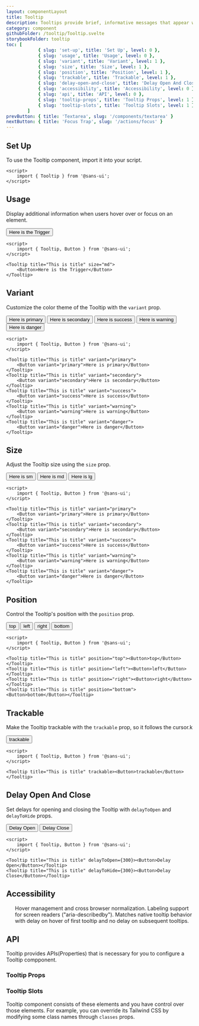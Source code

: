 ```yaml
---
layout: componentLayout
title: Tooltip
description: Tooltips provide brief, informative messages that appear when a user interacts with an element.
category: component
githubFolder: /tooltip/Tooltip.svelte
storybookFolder: tooltip
toc: [
			{ slug: 'set-up', title: 'Set Up', level: 0 },
			{ slug: 'usage', title: 'Usage', level: 0 },
			{ slug: 'variant', title: 'Variant', level: 1 },
			{ slug: 'size', title: 'Size', level: 1 },
			{ slug: 'position', title: 'Position', level: 1 },
			{ slug: 'trackable', title: 'Trackable', level: 1 },
			{ slug: 'delay-open-and-close', title: 'Delay Open And Close', level: 1 },
			{ slug: 'accessibility', title: 'Accessibility', level: 0 },
			{ slug: 'api', title: 'API', level: 0 },
			{ slug: 'tooltip-props', title: 'Tooltip Props', level: 1 },
			{ slug: 'tooltip-slots', title: 'Tooltip Slots', level: 1 },
		]
prevButton: { title: 'Textarea', slug: '/components/textarea' }
nextButton: { title: 'Focus Trap', slug: '/actions/focus' }
---
```


<script>
	import { Tooltip, Button } from '$lib';
	import { PropertyTable, SlotTable, CodeBlockWrapper, AccessibilityListItem }from "../../../mdsvex/components/index.ts"
	import * as Component from "../../../mdsvex/+layout.svelte"
	import { tooltipProps, tooltipSlots } from "./tooltip-props.ts"

</script>

## Set Up

To use the Tooltip component, import it into your script.

<CodeBlockWrapper>

```svelte
<script>
	import { Tooltip } from '@sans-ui';
</script>
```

</CodeBlockWrapper>

## Usage

Display additional information when users hover over or focus on an element.

<Tooltip title="This is title" size="md"><Button >Here is the Trigger</Button></Tooltip>

<CodeBlockWrapper>

```svelte
<script>
	import { Tooltip, Button } from '@sans-ui';
</script>

<Tooltip title="This is title" size="md">
	<Button>Here is the Trigger</Button>
</Tooltip>
```

</CodeBlockWrapper>

## Variant

Customize the color theme of the Tooltip with the `variant` prop.

<div class="inline-flex flex-col items-start gap-4">
	<Tooltip title="This is title" variant="primary"><Button variant="primary" >Here is primary</Button></Tooltip>
	<Tooltip title="This is title" variant="secondary"><Button  variant="secondary">Here is secondary</Button></Tooltip>
	<Tooltip title="This is title" variant="success"><Button variant="success">Here is success</Button></Tooltip>
	<Tooltip title="This is title" variant="warning"><Button variant="warning">Here is warning</Button></Tooltip>
	<Tooltip title="This is title" variant="danger"><Button variant="danger">Here is danger</Button></Tooltip>
</div>

<CodeBlockWrapper>

```svelte
<script>
	import { Tooltip, Button } from '@sans-ui';
</script>

<Tooltip title="This is title" variant="primary">
	<Button variant="primary">Here is primary</Button>
</Tooltip>
<Tooltip title="This is title" variant="secondary">
	<Button variant="secondary">Here is secondary</Button>
</Tooltip>
<Tooltip title="This is title" variant="success">
	<Button variant="success">Here is success</Button>
</Tooltip>
<Tooltip title="This is title" variant="warning">
	<Button variant="warning">Here is warning</Button>
</Tooltip>
<Tooltip title="This is title" variant="danger">
	<Button variant="danger">Here is danger</Button>
</Tooltip>
```

</CodeBlockWrapper>

## Size

Adjust the Tooltip size using the `size` prop.

<div class="flex flex-row gap-4">
	<Tooltip title="This is title" size="sm"><Button>Here is sm</Button></Tooltip>
	<Tooltip title="This is title" size="md"><Button>Here is md</Button></Tooltip>
	<Tooltip title="This is title" size="lg"><Button>Here is lg</Button></Tooltip>
</div>

<CodeBlockWrapper>

```svelte
<script>
	import { Tooltip, Button } from '@sans-ui';
</script>

<Tooltip title="This is title" variant="primary">
	<Button variant="primary">Here is primary</Button>
</Tooltip>
<Tooltip title="This is title" variant="secondary">
	<Button variant="secondary">Here is secondary</Button>
</Tooltip>
<Tooltip title="This is title" variant="success">
	<Button variant="success">Here is success</Button>
</Tooltip>
<Tooltip title="This is title" variant="warning">
	<Button variant="warning">Here is warning</Button>
</Tooltip>
<Tooltip title="This is title" variant="danger">
	<Button variant="danger">Here is danger</Button>
</Tooltip>
```

</CodeBlockWrapper>

## Position

Control the Tooltip's position with the `position` prop.

<div class="inline-flex flex-col items-start gap-4">
	<Tooltip title="This is title" position="top"><Button>top</Button></Tooltip>
	<Tooltip title="This is title" position="left"><Button>left</Button></Tooltip>
	<Tooltip title="This is title" position="right"><Button>right</Button></Tooltip>
	<Tooltip title="This is title" position="bottom"><Button>bottom</Button></Tooltip>
</div>

<CodeBlockWrapper>

```svelte
<script>
	import { Tooltip, Button } from '@sans-ui';
</script>

<Tooltip title="This is title" position="top"><Button>top</Button></Tooltip>
<Tooltip title="This is title" position="left"><Button>left</Button></Tooltip>
<Tooltip title="This is title" position="right"><Button>right</Button></Tooltip>
<Tooltip title="This is title" position="bottom"><Button>bottom</Button></Tooltip>
```

</CodeBlockWrapper>

## Trackable

Make the Tooltip trackable with the `trackable` prop, so it follows the cursor.k

<div class="inline-flex flex-col items-start gap-4">
	<Tooltip title="This is title" trackable><Button>trackable</Button></Tooltip>
</div>

<CodeBlockWrapper>

```svelte
<script>
	import { Tooltip, Button } from '@sans-ui';
</script>

<Tooltip title="This is title" trackable><Button>trackable</Button></Tooltip>
```

</CodeBlockWrapper>

## Delay Open And Close

Set delays for opening and closing the Tooltip with `delayToOpen` and `delayToHide` props.

<div class="inline-flex flex-col items-start gap-4">
	<Tooltip title="This is title" delayToOpen={300}><Button>Delay Open</Button></Tooltip>
	<Tooltip title="This is title" delayToHide={300}><Button>Delay Close</Button></Tooltip>
</div>

<CodeBlockWrapper>

```svelte
<script>
	import { Tooltip, Button } from '@sans-ui';
</script>

<Tooltip title="This is title" delayToOpen={300}><Button>Delay Open</Button></Tooltip>
<Tooltip title="This is title" delayToHide={300}><Button>Delay Close</Button></Tooltip>
```

</CodeBlockWrapper>

## Accessibility

<ul class="flex flex-col gap-3 ml-10 mt-4">
	<AccessibilityListItem>Hover management and cross browser normalization.</AccessibilityListItem>
	<AccessibilityListItem>Labeling support for screen readers ("aria-describedby").</AccessibilityListItem>
	<AccessibilityListItem>Matches native tooltip behavior with delay on hover of first tooltip and no delay on subsequent tooltips.</AccessibilityListItem>
</ul>

## API

Tooltip provides APIs(Properties) that is necessary for you to configure a Tooltip compponent.

### Tooltip Props

<PropertyTable properties={tooltipProps} />

### Tooltip Slots

Tooltip component consists of these elements and you have control over those elements. For example, you can override its Tailwind CSS by modifying some class names through `classes` props.

<SlotTable slots={tooltipSlots} />

